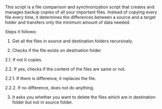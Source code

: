 

This script is a file comparison and synchronization script that creates and manages backup copies of all your important files. Instead of copying every file every time, it determines the differences between a source and a target folder and transfers only the minimum amount of data needed.

Steps it follows:

1. Get all the files in source and destination folders recursively.

2. Checks if the file exists on destination folder

2.1. If not it copies.

2.2. If yes, checks if the content of the files are same or not.

2.2.1. If there is difference, it replaces the file.

2.2.2. If no difference, does not do anything.

3. It asks you whether you want to delete the files which are in destination folder but not in source folder.
